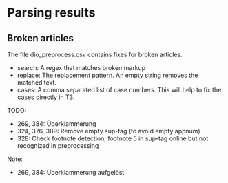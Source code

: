 # Parsing results

## Broken articles

The file dio_preprocess.csv contains fixes for broken articles.

- search:  A regex that matches broken markup
- replace: The replacement pattern. 
           An empty string removes the matched text.
- cases:   A comma separated list of case numbers.
           This will help to fix the cases directly in T3. 
 

TODO:   
- 269, 384: Überklammerung
- 324, 376, 389: Remove empty sup-tag (to avoid empty appnum)
- 328: Check footnote detection; footnote 5 in sup-tag online but not recognized in preprocessing

Note:   
- 269, 384: Überklammerung aufgelöst
